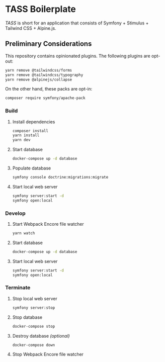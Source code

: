 # TASS Boilerplate

_TASS_ is short for an application that consists of Symfony + Stimulus + Tailwind CSS + Alpine.js.

## Preliminary Considerations

This repository contains opinionated plugins. The following plugins are opt-out:

```sh
yarn remove @tailwindcss/forms
yarn remove @tailwindcss/typography
yarn remove @alpinejs/collapse
```

On the other hand, these packs are opt-in:

```sh
composer require symfony/apache-pack
```

### Build

1. Install dependencies
   ```sh
   composer install
   yarn install
   yarn dev
   ```
2. Start database
   ```sh
   docker-compose up -d database
   ```
3. Populate database
   ```sh
   symfony console doctrine:migrations:migrate
   ```
4. Start local web server
   ```sh
   symfony server:start -d
   symfony open:local
   ```

### Develop

1. Start Webpack Encore file watcher
   ```sh
   yarn watch
   ```
2. Start database
   ```sh
   docker-compose up -d database
   ```
3. Start local web server
   ```sh
   symfony server:start -d
   symfony open:local
   ```

### Terminate

1. Stop local web server
   ```sh
   symfony server:stop
   ```
2. Stop database
   ```sh
   docker-compose stop
   ```
3. Destroy database _(optional)_
   ```sh
   docker-compose down
   ```
4. Stop Webpack Encore file watcher
